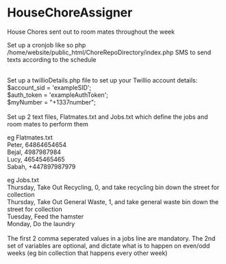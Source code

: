 # HouseChoreAssigner
House Chores sent out to room mates throughout the week<br />

Set up a cronjob like so php /home/website/public_html/ChoreRepoDirectory/index.php SMS to send texts according to the schedule<br /><br />

Set up a twillioDetails.php file to set up your Twillio account details:<br />
$account_sid = 'exampleSID'; <br />
$auth_token = 'exampleAuthToken'; <br />
$myNumber = "+1337number";<br />
<br />
Set up 2 text files, Flatmates.txt and Jobs.txt which define the jobs and room mates to perform them<br />

eg Flatmates.txt<br />
Peter, 64864654654<br />
Bejal, 4987987984<br />
Lucy, 46545465465<br />
Sabah, +447897987979<br />

eg Jobs.txt<br />
Thursday, Take Out Recycling, 0, and take recycling bin down the street for collection<br />
Thursday, Take Out General Waste, 1, and take general waste bin down the street for collection<br />
Tuesday, Feed the hamster<br />
Monday, Do the laundry<br />
<br />
The first 2 comma seperated values in a jobs line are mandatory. The 2nd set of variables are optional, and dictate what is to happen on even/odd weeks (eg bin collection that happens every other week)
